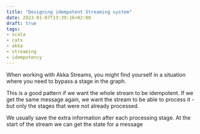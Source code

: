 ```yaml
---
title: "Designing idempotent Streaming system"
date: 2023-01-07T13:39:16+02:00
draft: true
tags:
- scala
- cats
- akka
- streaming
- idempotency
---
```


When working with Akka Streams, you might find yourself in a situation where you need to bypass a stage in the graph.

This is a good pattern if we want the whole stream to be idempotent. 
If we get the same message again, we want the stream to be able to process it - but only the stages that were not already processed.


We usually save the extra information after each processing stage. 
At the start of the stream we can get the state for a message


